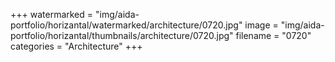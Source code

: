 +++
watermarked = "img/aida-portfolio/horizantal/watermarked/architecture/0720.jpg"
image = "img/aida-portfolio/horizantal/thumbnails/architecture/0720.jpg"
filename = "0720"
categories = "Architecture"
+++
